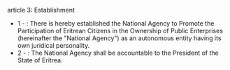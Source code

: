 article 3: Establishment

<ul>
			<li>1 - : There is hereby established the National Agency to Promote the Participation of Eritrean Citizens in the Ownership of Public Enterprises (hereinafter the &quot;National Agency&quot;) as an autonomous entity having its own juridical personality.<ul>
			</ul></li>			<li>2 - : The National Agency shall be accountable to the President of the State of Eritrea.<ul>
			</ul></li></ul>